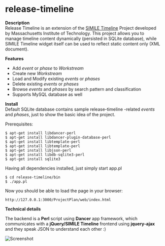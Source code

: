 release-timeline
================


**Description**   
Release Timeline is an extension of the [SIMILE Timeline][url-simile] Project developed by Massachusetts Institute of Technology. This project allows you to manage timeline content dynamically (persisted in SQLite database), while SIMILE Timeline widget itself can be used to reflect static content only (XML document).   

[url-simile]: http://www.simile-widgets.org/timeline/  "Title"

**Features**
*   Add *event* or *phase* to *Workstream*
*   Create new *Workstream*
*   Load and Modify existing *events* or *phases*
*   Delete existing *events* or *phases*
*   Browse *events* and *phases* by search pattern and classification
*   Supports MySQL database as well

**Install**   
Default SQLite database contains sample release-timeline -related *events* and *phases*, just to show the basic idea of the project.  

Prerequisites:

    $ apt-get install libdancer-perl
    $ apt-get install libdancer-plugin-database-perl
    $ apt-get install libtemplate-perl
    $ apt-get install libtemplate-perl
    $ apt-get install libjson-perl
    $ apt-get install libdb-sqlite3-perl
    $ apt-get install sqlite3

Having all dependencies installed, just simply start app.pl

    $ cd release-timeline/bin
    $ ./app.pl

Now you should be able to load the page in your browser:
    
    http://127.0.0.1:3000/ProjectPlan/web/index.html


**Technical details**

The backend is a **Perl** script using **Dancer** app framework, which communicates with a **jQuery/SIMILE Timeline** frontend using **jquery-ajax** and they speak JSON to understand each other :)


![Screenshot](/akos-sereg/release-timeline/blob/master/doc/release-timeline.PNG "Release Time screenshot")

